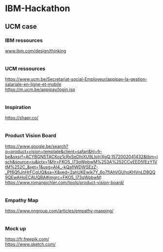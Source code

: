 # IBM-Hackathon

## UCM case
### IBM ressources
www.ibm.com/design/thinking
<br><br>
### UCM ressources
https://www.ucm.be/Secretariat-social-Employeur/appipay-la-gestion-salariale-en-ligne-et-mobile
<br>
https://m.ucm.be/appipay/login.jsp
<br><br>
### Inspiration
https://shapr.co/
<br><br>
### Product Vision Board
https://www.google.be/search?q=product+vision+template&client=safari&hl=fr-be&sxsrf=ACYBGNSTACKoz1cRxSeDhjXU9LloIrjXgQ:1572002041432&tbm=isch&source=iu&ictx=1&fir=FKO5_l73qWpbwM%253A%252CCvEED5fEzY1VtM%252C_&vet=1&usg=AI4_-kQafIWDWSEzZ-_Pf6QfiJnHrFCgUQ&sa=X&ved=2ahUKEwjk7Y_6o7flAhVGUhoKHVnLD8QQ9QEwAHoECAUQBA#imgrc=FKO5_l73qWpbwM:
<br>
https://www.romanpichler.com/tools/product-vision-board/
<br><br>
### Empathy Map
https://www.nngroup.com/articles/empathy-mapping/
<br><br>
### Mock up
https://fr.freepik.com/
<br>
https://www.sketch.com/
